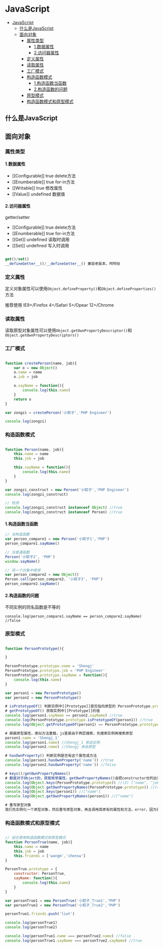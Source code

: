 # JavaScript

<!-- TOC -->

- [JavaScript](#javascript)
    - [什么是JavaScript](#什么是javascript)
    - [面向对象](#面向对象)
        - [属性类型](#属性类型)
            - [1.数据属性](#1数据属性)
            - [2.访问器属性](#2访问器属性)
        - [定义属性](#定义属性)
        - [读取属性](#读取属性)
        - [工厂模式](#工厂模式)
        - [构造函数模式](#构造函数模式)
            - [1.构造函数当函数](#1构造函数当函数)
            - [2.构造函数的问题](#2构造函数的问题)
        - [原型模式](#原型模式)
        - [构造函数模式和原型模式](#构造函数模式和原型模式)

<!-- /TOC -->

## 什么是JavaScript

## 面向对象

### 属性类型

#### 1.数据属性

- [[Configurable]] true delete方法
- [[Enumberable]] true for-in方法
- [[Writable]] true 修改属性
- [[Value]] undefined 数据值

#### 2.访问器属性

getter/setter

- [[Configurable]] true delete方法
- [[Enumberable]] true for-in方法
- [[Get]] undefined 读取时调用
- [[Set]] undefined 写入时调用

```js

get()/set()
__defineGetter__()/__defineSetter__() 兼容老版本，呵呵哒

```

### 定义属性

定义对象属性可以使用`Object.defineProperty()`和`Object.defineProperties()`方法

推荐使用 IE9+/Firefox 4+/Safari 5+/Opear 12+/Chrome

### 读取属性

读取原型对象属性可以使用`Object.getOwnPropertyDescriptor()`和`Object.getOwnPropertyDescriptors()`

### 工厂模式

```js

function crestePerson(name, job){
    var o = new Object()
    o.name = name
    o.job = job

    o.sayName = function(){
        console.log(this.name)
    }
    return o
}

var zongzi = crestePerson('小粽子','PHP Engineer')

console.log(zongzi)

```

### 构造函数模式

```js

function Person(name, job){
    this.name = name
    this.job = job

    this.sayName = function(){
        console.log(this.name)
    }
}

var zongzi_construct = new Person('小粽子','PHP Engineer')
console.log(zongzi_construct)

// 检测
console.log(zongzi_construct instanceof Object) //true
console.log(zongzi_construct instanceof Person) //true

```

#### 1.构造函数当函数

```js
// 当构造函数
var person_compare1 = new Person('小粽子1','PHP')
person_compare1.sayName()

// 当普通函数
Person('小粽子2', 'PHP')
window.sayName()

// 另一个对象中使用
var person_compare2 = new Object()
Person.call(person_compare2, '小粽子3', 'PHP')
person_compare2.sayName()
```

#### 2.构造函数的问题

不同实例的同名函数是不等的

`console.log(person_compare1.sayName == person_compare2.sayName) //false`

### 原型模式

```js

function PersonPrototype(){

}

PersonPrototype.prototype.name = 'Shengj'
PersonPrototype.prototype.job = 'PHP Engineer'
PersonPrototype.prototype.sayName = function(){
    console.log(this.name)
}

var person1 = new PersonPrototype()
var person2 = new PersonPrototype()

# isPrototypeOf() 判断实例中[[Prototype]]是否指向原型的 PersonPrototype.prototype
# getPrototypeOf() 获取实例中[[Prototype]]的值
console.log(person1.sayName == person2.sayName) //true
console.log(PersonPrototype.prototype.isPrototypeOf(person1)) //true
console.log(Object.getPrototypeOf(person1) == PersonPrototype.prototype) //true

# 屏蔽原型属性，类似方法重载，js里是由于两层搜索，先搜索实例再搜索原型
person1.name = 'Shengj_1'
console.log(person1.name) //Shengj_1 来自实例
console.log(person2.name) //Shengj 来自原型

# hasOwnProperty() 判断实例是否有这个属性或方法
console.log(person1.hasOwnProperty('name')) //true
console.log(person2.hasOwnProperty('name')) //false

# keys()/getOwnPropertyNames()
# 都是对于Object的，获取枚举属性，getOwnPropertyNames()会把constructor也列出来
console.log(Object.keys(PersonPrototype.prototype)) //(3) ["name", "job", "sayName"]
console.log(Object.getOwnPropertyNames(PersonPrototype.prototype)) //(4) ["constructor", "name", "job", "sayName"]
console.log(Object.keys(person1)) //["name"]
console.log(Object.getOwnPropertyNames(person1)) //["name"]

# 重写原型对象
我们先实例化一个原型对象，然后重写原型对象，再去调用其原有的属性和方法，error，因为重写原型对象失去了对象实例化的关联
```

### 构造函数模式和原型模式

```js

// 组合使用构造函数模式和原型模式
function PersonTrue(name, job){
    this.name = name
    this.job = job
    this.friends = ['wangm','chensw']
}

PersonTrue.prototype = {
    constructor: PersonTrue,
    sayName: function(){
        console.log(this.name)
    }
}

var personTrue1 = new PersonTrue('小粽子_True1','PHP')
var personTrue2 = new PersonTrue('小粽子_True2','PHP')

personTrue1.friends.push('liwt')

console.log(personTrue1)
console.log(personTrue2)

console.log(personTrue1.name === personTrue2.name) //false
console.log(personTrue1.sayName === personTrue2.sayName) //true
```